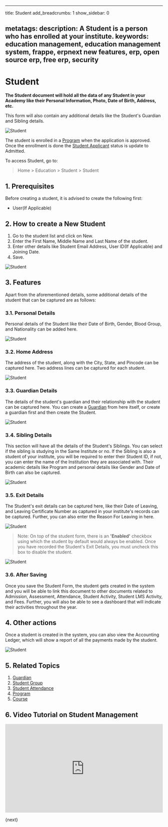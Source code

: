 <!-- add-breadcrumbs -->

---
title: Student
add_breadcrumbs: 1
show_sidebar: 0

metatags:
 description: A Student is a person who has enrolled at your institute.
 keywords: education management, education management system, frappe, erpnext new features, erp, open source erp, free erp, security
---

# Student

**The Student document will hold all the data of any Student in your Academy like their Personal Information, Photo, Date of Birth, Address, etc.**

This form will also contain any additional details like the Student's Guardian and Sibling details.

![Student](/docs/v12/assets/img/education/education-student-1.png)

The student is enrolled in a [Program](/docs/user/manual/en/education/program) when the application is approved. Once the enrollment is done the [Student Applicant](/docs/user/manual/en/education/student-applicant) status is update to Admitted.

To access Student, go to:

> Home > Education > Student > Student

## 1. Prerequisites

Before creating a student, it is advised to create the following first:

* User(If Applicable)

## 2. How to create a New Student

1. Go to the student list and click on New.
2. Enter the First Name, Middle Name and Last Name of the student.
3. Enter other details like Student Email Address, User ID(If Applicable) and Joining Date.
4. Save.

 ![Student](/docs/v12/assets/img/education/education-student-4.png)

## 3. Features

Apart from the aforementioned details, some additional details of the student that can be captured are as follows:

### 3.1. Personal Details

Personal details of the Student like their Date of Birth, Gender, Blood Group, and Nationality can be added here.

![Student](/docs/v12/assets/img/education/education-student-personal.png)

### 3.2. Home Address

The address of the student, along with the City, State, and Pincode can be captured here. Two address lines can be captured for each student. 

![Student](/docs/v12/assets/img/education/education-student-address.png)

### 3.3. Guardian Details

The details of the student's guardian and their relationship with the student can be captured here. You can create a [Guardian](/docs/user/manual/en/education/guardian) from here itself, or create a guardian first and then create the Student.

![Student](/docs/v12/assets/img/education/education-student-guardian.png)

### 3.4. Sibling Details 

This section will have all the details of the Student's Siblings. You can select if the sibling is studying in the Same Institute or no. If the Sibling is also a student of your institute, you will be required to enter their Student ID, if not, you can enter the name of the Institution they are associated with. Their academic details like Program and personal details like Gender and Date of Birth can also be captured.

![Student](/docs/v12/assets/img/education/education-student-sibling.png)

### 3.5. Exit Details

The Student's exit details can be captured here, like their Date of Leaving, and Leaving Certificate Number as captured in your institute's records can be captured. Further, you can also enter the Reason For Leaving in here.

![Student](/docs/v12/assets/img/education/education-student-7.png)

> Note: On top of the student form, there is an **'Enabled'** checkbox using which the student by default would always be enabled. Once you have recorded the Student's Exit Details, you must uncheck this box to disable the student.

![Student](/docs/v12/assets/img/education/education-student-3.png)

### 3.6. After Saving

Once you save the Student Form, the student gets created in the system and you will be able to link this document to other documents related to Admission, Assessment, Attendance, Student Activity, Student LMS Activity, and Fees. Further, you will also be able to see a dashboard that will indicate their activities throughout the year.

## 4. Other actions

Once a student is created in the system, you can also view the Accounting Ledger, which will show a report of all the payments made by the student.

![Student](/docs/v12/assets/img/education/education-student-2.png)

## 5. Related Topics

1. [Guardian](/docs/user/manual/en/education/guardian)
2. [Student Group](/docs/user/manual/en/education/student-group)
3. [Student Attendance](/docs/user/manual/en/education/student-attendance)
4. [Program](/docs/user/manual/en/education/program)
5. [Course](/docs/user/manual/en/education/course)

## 6. Video Tutorial on Student Management


<div>
    <style>.embed-container { position: relative; padding-bottom: 56.25%; height: 0; overflow: hidden; max-width: 100%; } .embed-container iframe, .embed-container object, .embed-container embed { position: absolute; top: 0; left: 0; width: 100%; height: 100%; }
    </style>
    <div class='embed-container'>
        <iframe src='https://www.youtube.com/embed//nIUsbl0rEE0' frameborder='0' allowfullscreen>
        </iframe>
    </div>
</div>    

{next}
